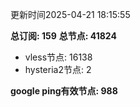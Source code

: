 更新时间2025-04-21 18:15:55

**总订阅: 159**
**总节点: 41824**
- vless节点: 16138
- hysteria2节点: 2

**google ping有效节点: 988**
